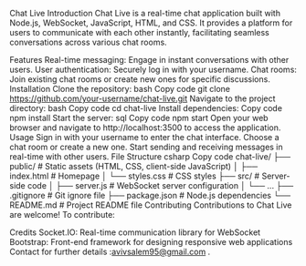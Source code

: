 Chat Live
Introduction
Chat Live is a real-time chat application built with Node.js, WebSocket, JavaScript, HTML, and CSS. It provides a platform for users to communicate with each other instantly, facilitating seamless conversations across various chat rooms.

Features
Real-time messaging: Engage in instant conversations with other users.
User authentication: Securely log in with your username.
Chat rooms: Join existing chat rooms or create new ones for specific discussions.
Installation
Clone the repository:
bash
Copy code
git clone https://github.com/your-username/chat-live.git
Navigate to the project directory:
bash
Copy code
cd chat-live
Install dependencies:
Copy code
npm install
Start the server:
sql
Copy code
npm start
Open your web browser and navigate to http://localhost:3500 to access the application.
Usage
Sign in with your username to enter the chat interface.
Choose a chat room or create a new one.
Start sending and receiving messages in real-time with other users.
File Structure
csharp
Copy code
chat-live/
├── public/                 # Static assets (HTML, CSS, client-side JavaScript)
│   ├── index.html          # Homepage
│   └── styles.css          # CSS styles
├── src/                    # Server-side code
│   ├── server.js           # WebSocket server configuration
│   └── ...
├── .gitignore              # Git ignore file
├── package.json            # Node.js dependencies
└── README.md               # Project README file
Contributing
Contributions to Chat Live are welcome! To contribute:



Credits
Socket.IO: Real-time communication library for WebSocket
Bootstrap: Front-end framework for designing responsive web applications
Contact
for further details :avivsalem95@gmail.com
.
